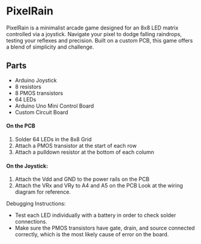 # PixelRain
PixelRain is a minimalist arcade game designed for an 8x8 LED matrix controlled via a joystick. Navigate your pixel to dodge falling raindrops, testing your reflexes and precision. Built on a custom PCB, this game offers a blend of simplicity and challenge.

## Parts
- Arduino Joystick
- 8 resistors
- 8 PMOS transistors
- 64 LEDs
- Arduino Uno Mini Control Board
- Custom Circuit Board
#### On the PCB
1. Solder 64 LEDs in the 8x8 Grid
2. Attach a PMOS transistor at the start of each row
3. Attach a pulldown resistor at the bottom of each column
#### On the Joystick:
1. Attach the Vdd and GND to the power rails on the PCB
2. Attach the VRx and VRy to A4 and A5 on the PCB
Look at the wiring diagram for reference.

Debugging Instructions:
- Test each LED individually with a battery in order to check solder connections.
- Make sure the PMOS transistors have gate, drain, and source connected correctly, which is the most likely cause of error on the board.
